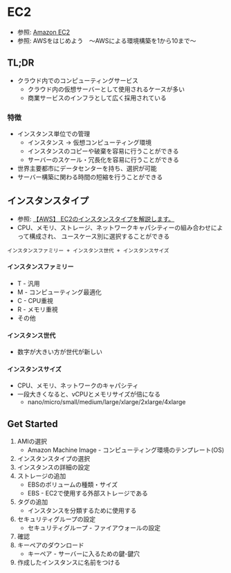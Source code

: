 # EC2
- 参照: [Amazon EC2](https://aws.amazon.com/jp/ec2/?nc2=h_ql_prod_fs_ec2)
- 参照: AWSをはじめよう　～AWSによる環境構築を1から10まで～

## TL;DR
- クラウド内でのコンピューティングサービス
  - クラウド内の仮想サーバーとして使用されるケースが多い
  - 商業サービスのインフラとして広く採用されている

### 特徴
- インスタンス単位での管理
  - インスタンス -> 仮想コンピューティング環境
  - インスタンスのコピーや破棄を容易に行うことができる
  - サーバーのスケール・冗長化を容易に行うことができる
- 世界主要都市にデータセンターを持ち、選択が可能
- サーバー構築に関わる時間の短縮を行うことができる

## インスタンスタイプ
- 参照: [【AWS】 EC2のインスタンスタイプを解説します。](https://www.acrovision.jp/service/aws/?p=1712)
- CPU、メモリ、ストレージ、ネットワークキャパシティーの組み合わせによって構成され、
  ユースケース別に選択することができる

```
インスタンスファミリー + インスタンス世代 + インスタンスサイズ
```

#### インスタンスファミリー
- T - 汎用
- M - コンピューティング最適化
- C - CPU重視
- R - メモリ重視
- その他

#### インスタンス世代
- 数字が大きい方が世代が新しい

#### インスタンスサイズ
- CPU、メモリ、ネットワークのキャパシティ
- 一段大きくなると、vCPUとメモリサイズが倍になる
  - nano/micro/small/medium/large/xlarge/2xlarge/4xlarge

## Get Started
1. AMIの選択
    - Amazon Machine Image - コンピューティング環境のテンプレート(OS)
2. インスタンスタイプの選択
3. インスタンスの詳細の設定
4. ストレージの追加
    - EBSのボリュームの種類・サイズ
    - EBS - EC2で使用する外部ストレージである
5. タグの追加
    - インスタンスを分類するために使用する
6. セキュリティグループの設定
    - セキュリティグループ - ファイアウォールの設定
7. 確認
8. キーペアのダウンロード
    - キーペア - サーバーに入るための鍵-鍵穴
9. 作成したインスタンスに名前をつける
